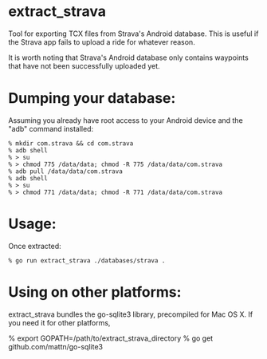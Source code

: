extract_strava
==============

Tool for exporting TCX files from Strava's Android database. This is useful if the Strava app fails to upload a ride for whatever reason.

It is worth noting that Strava's Android database only contains waypoints that have not been successfully uploaded yet.

Dumping your database:
======================
Assuming you already have root access to your Android device and the "adb" command installed:

    % mkdir com.strava && cd com.strava
    % adb shell
    % > su
    % > chmod 775 /data/data; chmod -R 775 /data/data/com.strava
    % adb pull /data/data/com.strava
    % adb shell
    % > su
    % > chmod 771 /data/data; chmod -R 771 /data/data/com.strava

Usage:
======

Once extracted:

    % go run extract_strava ./databases/strava .


Using on other platforms:
=========================
extract_strava bundles the go-sqlite3 library, precompiled for Mac OS X. If you need it for other platforms,

% export GOPATH=/path/to/extract_strava_directory
% go get github.com/mattn/go-sqlite3


